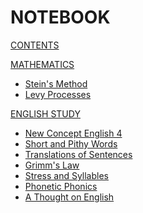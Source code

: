 # NOTEBOOK

[CONTENTS](navigation.md)

[MATHEMATICS]()

*   [Stein's Method](math/stein_method.md)
*   [Levy Processes](math/levy_processes.md)

[ENGLISH STUDY]()

*   [New Concept English 4](english/nec4.md)
*   [Short and Pithy Words](english/short_words.md)
*   [Translations of Sentences](english/sentences_translations.md)
*   [Grimm's Law](english/grimms_law.md)
*   [Stress and Syllables](english/stress_and_syllables.md)
*   [Phonetic Phonics](english/phonetic_phonics.md)
*   [A Thought on English](english/a_thought_on_english.md)